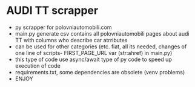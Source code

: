 # AUDI TT scrapper
- py scrapper for polovniautomobili.com
- main.py generate csv contains all polovniautomobili pages about audi  TT with columns who describe car atrributes
- can be used for other categories (etc. fiat, all its needed, changes of one line of scripts- FIRST_PAGE_URL var (str:ahref) in main.py)
- this type of code use async/await type of py code to speed up execution of code
- requirements.txt, some dependencies are obsolete (venv problems)
- ENJOY